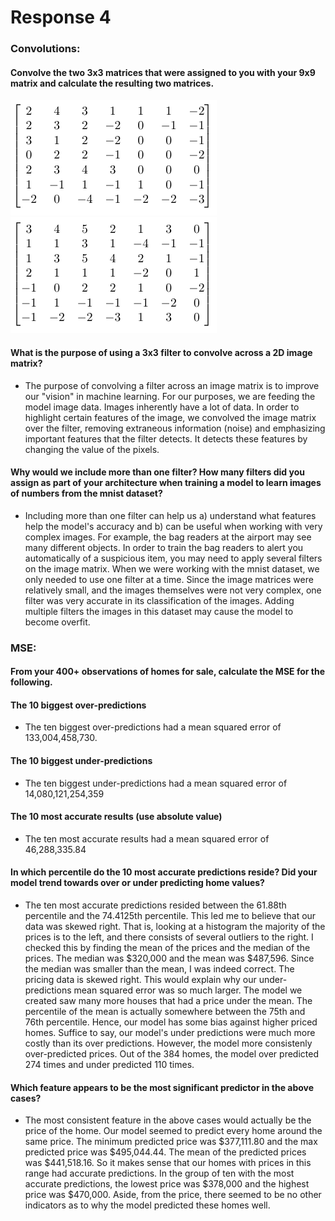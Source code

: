 # Response 4
### Convolutions:

#### Convolve the two 3x3 matrices that were assigned to you with your 9x9 matrix and calculate the resulting two matrices.
![](convolved_matrix1.PNG)
![](convolved_matrix2.PNG)

#### What is the purpose of using a 3x3 filter to convolve across a 2D image matrix?
- The purpose of convolving a filter across an image matrix is to improve our "vision" in machine learning. For our purposes, we are feeding the model image data. Images inherently have a lot of data. In order to highlight certain features of the image, we convolved the image matrix over the filter, removing extraneous information (noise) and emphasizing important features that the filter detects. It detects these features by changing the value of the pixels. 

#### Why would we include more than one filter? How many filters did you assign as part of your architecture when training a model to learn images of numbers from the mnist dataset?
- Including more than one filter can help us a) understand what features help the model's accuracy and b) can be useful when working with very complex images. For example, the bag readers at the airport may see many different objects. In order to train the bag readers to alert you automatically of a suspicious item, you may need to apply several filters on the image matrix. When we were working with the mnist dataset, we only needed to use one filter at a time. Since the image matrices were relatively small, and the images themselves were not very complex, one filter was very accurate in its classification of the images. Adding multiple filters the images in this dataset may cause the model to become overfit.

### MSE: 

#### From your 400+ observations of homes for sale, calculate the MSE for the following.

#### The 10 biggest over-predictions
- The ten biggest over-predictions had a mean squared error of 133,004,458,730.
#### The 10 biggest under-predictions
- The ten biggest under-predictions had a mean squared error of 14,080,121,254,359
#### The 10 most accurate results (use absolute value)
- The ten most accurate results had a mean squared error of 46,288,335.84
#### In which percentile do the 10 most accurate predictions reside? Did your model trend towards over or under predicting home values?
- The ten most accurate predictions resided between the 61.88th percentile and the 74.4125th percentile. This led me to believe that our data was skewed right. That is, looking at a histogram the majority of the prices is to the left, and there consists of several outliers to the right. I checked this by finding the mean of the prices and the median of the prices. The median was $320,000 and the mean was $487,596. Since the median was smaller than the mean, I was indeed correct. The pricing data is skewed right. This would explain why our under-predictions mean squared error was so much larger. The model we created saw many more houses that had a price under the mean. The percentile of the mean is actually somewhere between the 75th and 76th percentile. Hence, our model has some bias against higher priced homes. Suffice to say, our model's under predictions were much more costly than its over predictions. However, the model more consistenly over-predicted prices. Out of the 384 homes, the model over predicted 274 times and under predicted 110 times.
#### Which feature appears to be the most significant predictor in the above cases?
- The most consistent feature in the above cases would actually be the price of the home. Our model seemed to predict every home around the same price. The minimum predicted price was $377,111.80 and the max predicted price was $495,044.44. The mean of the predicted prices was $441,518.16. So it makes sense that our homes with prices in this range had accurate predictions. In the group of ten with the most accurate predictions, the lowest price was $378,000 and the highest price was $470,000. Aside, from the price, there seemed to be no other indicators as to why the model predicted these homes well. 

